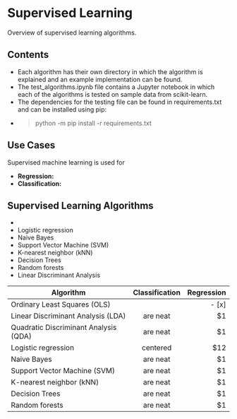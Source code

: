 # Supervised Learning

Overview of supervised learning algorithms.

## Contents

- Each algorithm has their own directory in which the algorithm is explained and an example implementation can be found.
- The test_algorithms.ipynb file contains a Jupyter notebook in which each of the algorithms is tested on sample data from scikit-learn.
- The dependencies for the testing file can be found in requirements.txt and can be installed using pip:
- > python -m pip install -r requirements.txt

## Use Cases

Supervised machine learning is used for

- **Regression:**
- **Classification:**

## Supervised Learning Algorithms

-
- Logistic regression
- Naive Bayes
- Support Vector Machine (SVM)
- K-nearest neighbor (kNN)
- Decision Trees
- Random forests
- Linear Discriminant Analysis

| Algorithm                             | Classification | Regression |
| ------------------------------------- | :------------: | ---------: |
| Ordinary Least Squares (OLS)          |                |      - [x] |
| Linear Discriminant Analysis (LDA)    |    are neat    |         $1 |
| Quadratic Discriminant Analysis (QDA) |    are neat    |         $1 |
| Logistic regression                   |    centered    |        $12 |
| Naive Bayes                           |    are neat    |         $1 |
| Support Vector Machine (SVM)          |    are neat    |         $1 |
| K-nearest neighbor (kNN)              |    are neat    |         $1 |
| Decision Trees                        |    are neat    |         $1 |
| Random forests                        |    are neat    |         $1 |
